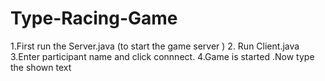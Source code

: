 # Type-Racing-Game

1.First run the Server.java (to start the game server )
2. Run Client.java 
3.Enter participant name and click connnect.
4.Game is started .Now type the shown text 


